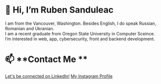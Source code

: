 # 👋 **Hi, I’m Ruben Sanduleac**
I am from the Vancouver, Washington. Besides English, I do speak Russian, Romanian and Ukranian. <br />
I am a recent graduate from Oregon State University in Computer Sceince. <br />
I’m interested in web, app, cybersecurity, front and backend development. <br />
# 📫 **Contact Me **
[Let's be connected on LinkedIn!](https://www.linkedin.com/in/ruben-sanduleac-93426a1b1/)
[My Instagram Profile](https://www.instagram.com/tr_ruvim/)

<!---
sanduler/sanduler is a ✨ special ✨ repository because its `README.md` (this file) appears on your GitHub profile.
You can click the Preview link to take a look at your changes.
--->
